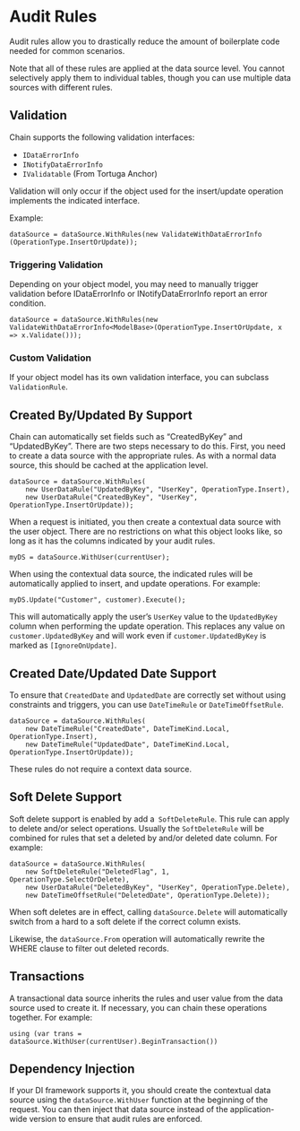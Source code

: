 ﻿# Audit Rules

Audit rules allow you to drastically reduce the amount of boilerplate code needed for common scenarios. 

Note that all of these rules are applied at the data source level. You cannot selectively apply them to individual tables, though you can use multiple data sources with different rules. 

## Validation

Chain supports the following validation interfaces:

* `IDataErrorInfo`
* `INotifyDataErrorInfo`
* `IValidatable` (From Tortuga Anchor)

Validation will only occur if the object used for the insert/update operation implements the indicated interface. 

Example:

    dataSource = dataSource.WithRules(new ValidateWithDataErrorInfo (OperationType.InsertOrUpdate));

### Triggering Validation

Depending on your object model, you may need to manually trigger validation before IDataErrorInfo or INotifyDataErrorInfo report an error condition. 

    dataSource = dataSource.WithRules(new ValidateWithDataErrorInfo<ModelBase>(OperationType.InsertOrUpdate, x => x.Validate()));

### Custom Validation

If your object model has its own validation interface, you can subclass ` ValidationRule`.

## Created By/Updated By Support

Chain can automatically set fields such as “CreatedByKey” and “UpdatedByKey”. There are two steps necessary to do this. First, you need to create a data source with the appropriate rules. As with a normal data source, this should be cached at the application level.

    dataSource = dataSource.WithRules(
        new UserDataRule("UpdatedByKey", "UserKey", OperationType.Insert),
        new UserDataRule("CreatedByKey", "UserKey", OperationType.InsertOrUpdate));

When a request is initiated, you then create a contextual data source with the user object. There are no restrictions on what this object looks like, so long as it has the columns indicated by your audit rules.

    myDS = dataSource.WithUser(currentUser);

When using the contextual data source, the indicated rules will be automatically applied to insert, and update operations. For example:

    myDS.Update("Customer", customer).Execute();

This will automatically apply the user’s `UserKey` value to the `UpdatedByKey` column when performing the update operation. This replaces any value on `customer.UpdatedByKey` and will work even if `customer.UpdatedByKey` is marked as `[IgnoreOnUpdate]`.
    
## Created Date/Updated Date Support

To ensure that `CreatedDate` and `UpdatedDate` are correctly set without using constraints and triggers, you can use `DateTimeRule` or `DateTimeOffsetRule`. 

    dataSource = dataSource.WithRules(
        new DateTimeRule("CreatedDate", DateTimeKind.Local, OperationType.Insert),
        new DateTimeRule("UpdatedDate", DateTimeKind.Local, OperationType.InsertOrUpdate));

These rules do not require a context data source.

## Soft Delete Support

Soft delete support is enabled by add a` SoftDeleteRule`. This rule can apply to delete and/or select operations. Usually the `SoftDeleteRule` will be combined for rules that set a deleted by and/or deleted date column. For example: 

    dataSource = dataSource.WithRules(
        new SoftDeleteRule("DeletedFlag", 1, OperationType.SelectOrDelete),
        new UserDataRule("DeletedByKey", "UserKey", OperationType.Delete),
        new DateTimeOffsetRule("DeletedDate", OperationType.Delete));

When soft deletes are in effect, calling `dataSource.Delete` will automatically switch from a hard to a soft delete if the correct column exists.

Likewise, the `dataSource.From` operation will automatically rewrite the WHERE clause to filter out deleted records.

## Transactions

A transactional data source inherits the rules and user value from the data source used to create it. If necessary, you can chain these operations together. For example:

    using (var trans = dataSource.WithUser(currentUser).BeginTransaction())
 
## Dependency Injection
If your DI framework supports it, you should create the contextual data source using the `dataSource.WithUser` function at the beginning of the request. You can then inject that data source instead of the application-wide version to ensure that audit rules are enforced.
 
